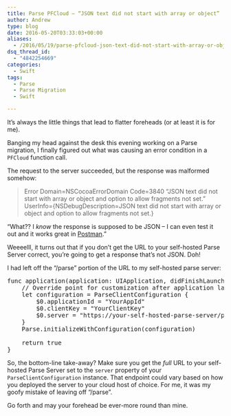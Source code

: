 ```yaml
---
title: Parse PFCloud – “JSON text did not start with array or object”
author: Andrew
type: blog
date: 2016-05-20T03:33:03+00:00
aliases:
  - /2016/05/19/parse-pfcloud-json-text-did-not-start-with-array-or-object/
dsq_thread_id:
  - "4842254669"
categories:
  - Swift
tags:
  - Parse
  - Parse Migration
  - Swift

---
```

It&#8217;s always the little things that lead to flatter foreheads (or at least it is for me).

Banging my head against the desk this evening working on a Parse migration, I finally figured out what was causing an error condition in a `PFCloud` function call.

The request to the server succeeded, but the response was malformed somehow:

> Error Domain=NSCocoaErrorDomain Code=3840 &#8220;JSON text did not start with array or object and option to allow fragments not set.&#8221; UserInfo={NSDebugDescription=JSON text did not start with array or object and option to allow fragments not set.} 

&#8220;What?? I _know_ the response is supposed to be JSON &#8211; I can even test it out and it works great in [Postman][1].&#8221;

Weeeelll, it turns out that if you don&#8217;t get the URL to your self-hosted Parse Server correct, you&#8217;re going to get a response that&#8217;s not JSON. Doh!

I had left off the &#8220;/parse&#8221; portion of the URL to my self-hosted parse server:

<pre class="lang:swift mark:6 decode:true " title="AppDelegate.swift" >func application(application: UIApplication, didFinishLaunchingWithOptions launchOptions: [NSObject : AnyObject]?) -&gt; Bool {
    // Override point for customization after application launch.
    let configuration = ParseClientConfiguration {
        $0.applicationId = "YourAppId"
        $0.clientKey = "YourClientKey"
        $0.server = "https://your-self-hosted-parse-server/parse"
    }
    Parse.initializeWithConfiguration(configuration)
    
    return true
}</pre>

So, the bottom-line take-away? Make sure you get the _full_ URL to your self-hosted Parse Server set to the `server` property of your `ParseClientConfiguration` instance. That endpoint could vary based on how you deployed the server to your cloud host of choice. For me, it was my goofy mistake of leaving off &#8220;/parse&#8221;.

Go forth and may your forehead be ever-more round than mine.

 [1]: https://chrome.google.com/webstore/detail/postman/fhbjgbiflinjbdggehcddcbncdddomop?hl=en